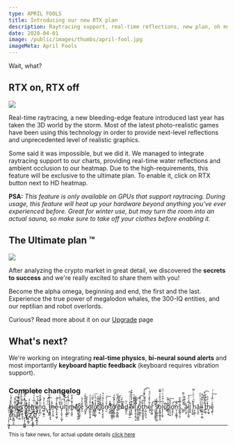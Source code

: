 ```yaml
---
type: APRIL FOOLS
title: Introducing our new RTX plan
description: Raytracing support, real-time reflections, new plan, oh my!
date: 2020-04-01
image: /public/images/thumbs/april-fool.jpg
imageMeta: April Fools
---
```


Wait, what?

## RTX on, RTX off

![](/public/images/thumbs/april-fool.jpg)

Real-time raytracing, a new bleeding-edge feature introduced last year has taken the 3D world by the storm. 
Most of the latest photo-realistic games have been using this technology in order to provide next-level reflections and unprecedented level of realistic graphics.

Some said it was impossible, but we did it. 
We managed to integrate raytracing support to our charts, providing real-time water reflections and ambient occlusion to our heatmap.
Due to the high-requirements, this feature will be exclusive to the ultimate plan. To enable it, click on RTX button next to HD heatmap.

<i class="icon-new"></i> **PSA:** _This feature is only available on GPUs that support raytracing. During usage, this feature will heat up your hardware beyond anything you've ever experienced before. Great for winter use, but may turn the room into an actual sauna, so make sure to take off your clothes before enabling it._


## The Ultimate plan ™

![](/public/images/thumbs/april-fool-gnome.jpg)

After analyzing the crypto market in great detail, we discovered the **secrets to success** and we're really excited to share them with you!

Become the alpha omega, beginning and end, the first and the last. Experience the true power of megalodon whales, the 300-IQ entities, and our reptilian and robot overlords.

Curious? Read more about it on our [Upgrade](/upgrade) page

## What's next?

We're working on integrating **real-time physics**, **bi-neural sound alerts** and most importantly **keyboard haptic feedback** (keyboard requires vibration support).

### Complete changelog

Ḧ͍̳̻̬̮̤ͥ̄͗̐̀ę̛̤̠ͧ̏͑̋̌̚͡ ̲̲͕̲̈́ͯ̑̿͘͢i̶̵͖͍͔̦̩ͪͨͭ̾͒ͮs̹͚̑̃̆ͩͫ̋̀̒͜ ̜ͨ͑́̂̽ͩ̾̓́̀c̡͖̗͍̮̣̘͒͊͒o̵͖̼̐͐ͣ́m̴͍̞̹ͬͭ͆ͧ̀ͮͣͧ̕͡į̡̹̊̇ͬͧ̅͜n̮̙̺̖̔ͫ̾̐̌̂g̻̣͚̘͕ͦ̾ͣ͗̚,͕͓̘ͨͬ̒́͡ ̢̣̯͇͇̋̔̆ͣ̑̋͋t̵͍̦̹̹̜͙͉̞͑ͬh̶̨̎̾͏͔̹̟͖e̶̥̜̭͙̘͖̞͋ͤ̊̃͝ͅ ̣̎̎͂ͨͪͥͥͩ̎͢u̡̨͔̭̗̜̘̺͓ͤ̾ͨ͞lͭ̔ͧ͛̽ͬ́̚͏͏͇͜ṯ̢͔͚͈̼͑ͣ͡i͎̹̺̫ͬͩͯ̔͐ͫ̂m̶̻̜̮̫̫̖̾̂̄͑̆̉͋aͣ́҉̰̳͕͎̜̺͕̟ţ̛̮͉̰͖̰̣̖̅e̹̰͂̐̀ͣ̊ ̛̯̰͙̭ͨ̎̅̆͌̑̏̀s̷͎ͯ̔ͤͦ́õ̪̼͍̙̥͎̬ͯ̄ͦͣ̈̓l̂̒͛̋̋́̚̚҉͓̞̲̫͖̤u͓̳̦̖͚̙̔̽͒ͥ̄ͪ͞t̂̿̿̔͘҉̼̦̣͍͘i̞͆̌̽͋͊̋̒ǫ͓͔̮̩͈̝̋̐ͦ͑̐ͧ̚n̸̗̫̍̊ͯ͗̓͠ ̩̫̦̻̍͊̊tͩ҉̧̳̬̥̼̳͍̱ợ̸̬̙͇̩͚̩̋ͯͤ̒̅̈́̚ ̬̠̯̪̞͇̲͑̾̈̈͒ͥͫ͜ê̿͌̌͆҉̦nͪͪ̐́͏̶̪̥̤̫͍d̳̼̙̫͐ͫ ̵̸̩̣̥̖͇̜̲͋̽ͨͬͮ̾́͆a̵͙͎̙̭͊ͣ͊̓͐̾̉͒̊l̑̔̽̒ͯ̀͏̲̭̠ḻ̢̙̰͉̞͍̤͙͆̔ͬ̕͠ ̸͍̥̯͓͍̜̻̪̲̀̃̂̂͒̓o̼͉͚̙̥̜ͯͯ̆̈̌̃̕͡ͅt̡̆̓̐͏̻̲̼̝̲̰̟̱h͎͖͔̼̤̹̘̔̌̑͌ͪ̄̋ͦ́͞͡ͅę̹̜ͦ͋̔̎̒̇̈́́ȑ̲̲̯͖̼͒͡͞ ̮͔̞̣̣͙͙̞̽̋͠ș̸̡̛͖̻̼̲̯̣̰̫̏̊͋̍ö͙̱̯͇̣͇̗̘̬ͯ̔̔̏̾̉̿͋͘l̟̞̜͕̯͙ͫ̅ͨ̂̊ͭͬ͑ͪu̿҉͈̱͘t̢̼̝̣̬͆ͤ̿̏ḯ̥̠̘̗͖̑̊̈͠ơ͈̞̬̈́͘͡ͅͅn̮̹͕̮̼͇̘̜ͧ̆͘͝s͖̩͇̘̦̯̩̃ͣ͆͋̅,̧̨̱ͨ̔̑ͦͯͬ̅̋ ̬̱̄͊̅͗͊́̌a̷̦̜̞̟̾l̠͍̲̠͓̪̟̿̉̈́͛͞l̥̠̘̎ ̖͓̩̮̠ͧ̇̀ḥ̱̹̳̩̣̊͂ͩͭͦ͐ͨ̿ă̖̖͈̰ỉ̴̺̟ͩ̈ͪ͗ͧ̒l̴̠̼͇̩̟̦̻ͧͭ̐̋ͣ̎̕͢ͅ ̭̜͓̈̂̍̋́ͬ̌ͧ͒͡t͍̣̬̗́ͬ́ͧͤͤh̬̦͚̘̽ͦ̈́̊ͅę͖͙̣͒ͯͬ̏̽̓ͬͥ́͢ ̖̣͔̜̦͖̼̟̟͑̓ͧ̄͘c͎̭ͩ̈ͣ͛̋̍̓̊h̖̻̲̤̞̫͊̄̈́a̢͒ͭ̃̇̉̒ͧ͌̕͏͚͉̖̥̠r͕̲̓͐́t̰̩̏̆̓ͥ͡ͅ ̡̛̩͙̦̯̪͇̳ͧ́v̡̡͋͋̉͆̆̉҉̙͍̦̻̘2̛̥̘̱̓ͧ̌̔ͣ̎.̡̦̣͕̥͇̞͆͊ͨ̚͢0̒͛ͪ̌ͨ̿͂҉̤̬̱̻͙͓


---

<small>This is fake news, for actual update details [click here](/blog/post/2/Weekly_Update_2)</small>